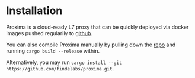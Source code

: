 # Installation

Proxima is a cloud-ready L7 proxy that can be quickly deployed via docker images pushed regularily to [github](https://github.com/findelabs/proxima).

You can also compile Proxima manually by pulling down the [repo](https://github.com/findelabs/proxima) and running `cargo build --release` within.

Alternatively, you may run `cargo install --git https://github.com/findelabs/proxima.git`.
